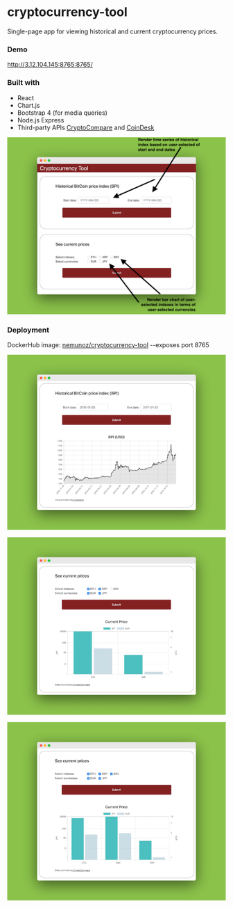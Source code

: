 # cryptocurrency-tool
Single-page app for viewing historical and current cryptocurrency prices. 

### Demo
http://3.12.104.145:8765:8765/

### Built with
* React
* Chart.js
* Bootstrap 4 (for media queries)
* Node.js Express
* Third-party APIs [CryptoCompare](https://www.cryptocompare.com/) and [CoinDesk](https://www.coindesk.com/price/bitcoin)

![overview](https://github.com/nicolemunoz99/cryptocurrency-tool/blob/master/readme-files/overview.png)

### Deployment
DockerHub image: [nemunoz/cryptocurrency-tool](https://hub.docker.com/repository/docker/nemunoz/cryptocurrency-tool)  --exposes port 8765

![historical time series](https://github.com/nicolemunoz99/cryptocurrency-tool/blob/master/readme-files/historical.png)

![current prices](https://github.com/nicolemunoz99/cryptocurrency-tool/blob/master/readme-files/current_selection1.png)

![current prices](https://github.com/nicolemunoz99/cryptocurrency-tool/blob/master/readme-files/current_selection2.png)
